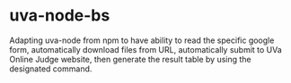 # uva-node-bs
Adapting uva-node from npm to have ability to read the specific google form, automatically download files from URL, automatically submit to UVa Online Judge website, then generate the result table by using the designated command.
